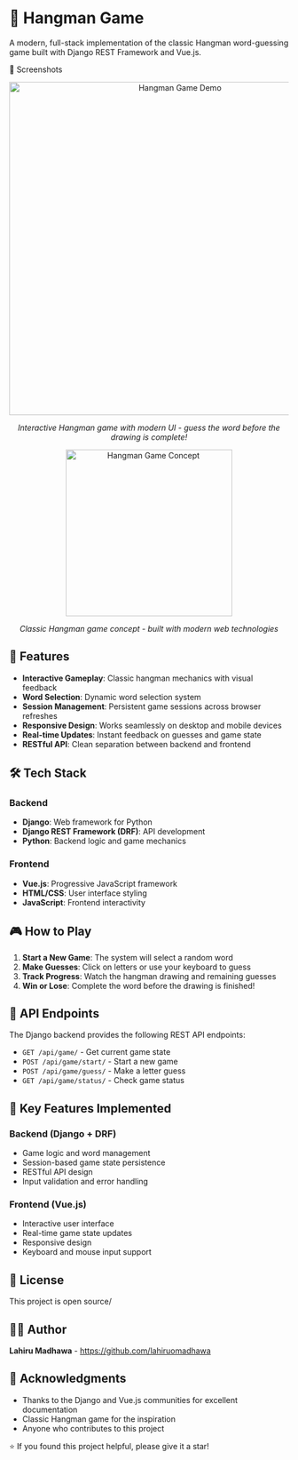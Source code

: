 # 🎯 Hangman Game

A modern, full-stack implementation of the classic Hangman word-guessing game built with Django REST Framework and Vue.js.

📸 Screenshots

<div align="center">
  <img src="https://user-images.githubusercontent.com/placeholder/hangman-demo.png" alt="Hangman Game Demo" width="600"/>
  <p><em>Interactive Hangman game with modern UI - guess the word before the drawing is complete!</em></p>
</div>
<!-- Replace the placeholder above with your actual screenshot -->
<!-- Alternative: Use a generic hangman illustration -->
<div align="center">
  <img src="https://upload.wikimedia.org/wikipedia/commons/thumb/3/3e/Hangman_game.jpg/300px-Hangman_game.jpg" alt="Hangman Game Concept" width="300"/>
  <p><em>Classic Hangman game concept - built with modern web technologies</em></p>
</div>

## 🚀 Features

- **Interactive Gameplay**: Classic hangman mechanics with visual feedback
- **Word Selection**: Dynamic word selection system
- **Session Management**: Persistent game sessions across browser refreshes
- **Responsive Design**: Works seamlessly on desktop and mobile devices
- **Real-time Updates**: Instant feedback on guesses and game state
- **RESTful API**: Clean separation between backend and frontend

## 🛠️ Tech Stack

### Backend
- **Django**: Web framework for Python
- **Django REST Framework (DRF)**: API development
- **Python**: Backend logic and game mechanics

### Frontend
- **Vue.js**: Progressive JavaScript framework
- **HTML/CSS**: User interface styling
- **JavaScript**: Frontend interactivity

## 🎮 How to Play

1. **Start a New Game**: The system will select a random word
2. **Make Guesses**: Click on letters or use your keyboard to guess
3. **Track Progress**: Watch the hangman drawing and remaining guesses
4. **Win or Lose**: Complete the word before the drawing is finished!

## 🔌 API Endpoints

The Django backend provides the following REST API endpoints:

- `GET /api/game/` - Get current game state
- `POST /api/game/start/` - Start a new game
- `POST /api/game/guess/` - Make a letter guess
- `GET /api/game/status/` - Check game status

## 🌟 Key Features Implemented

### Backend (Django + DRF)
- Game logic and word management
- Session-based game state persistence
- RESTful API design
- Input validation and error handling

### Frontend (Vue.js)
- Interactive user interface
- Real-time game state updates
- Responsive design
- Keyboard and mouse input support

## 📝 License
This project is open source/

## 👨‍💻 Author
**Lahiru Madhawa** - https://github.com/lahiruomadhawa

## 🙏 Acknowledgments
- Thanks to the Django and Vue.js communities for excellent documentation
- Classic Hangman game for the inspiration
- Anyone who contributes to this project

⭐ If you found this project helpful, please give it a star!

